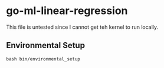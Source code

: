 # go-ml-linear-regression

This file is untested since I cannot get teh kernel to run locally.

## Environmental Setup

`bash bin/environmental_setup`
